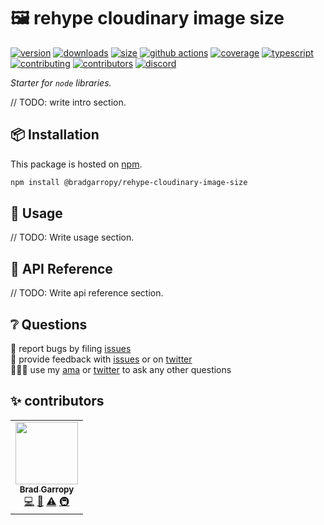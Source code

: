 # 🖼 rehype cloudinary image size

[![version][version-badge]][npm]
[![downloads][downloads-badge]][npm]
[![size][size-badge]][bundlephobia]
[![github actions][github-actions-badge]][github-actions]
[![coverage][codecov-badge]][codecov]
[![typescript][typescript-badge]][typescript]
[![contributing][contributing-badge]][contributing]
[![contributors][contributors-badge]][contributors]
[![discord][discord-badge]][discord]

_Starter for `node` libraries._

// TODO: write intro section.

## 📦 Installation

This package is hosted on [npm][npm].

```bash
npm install @bradgarropy/rehype-cloudinary-image-size
```

## 🥑 Usage

// TODO: Write usage section.

## 📖 API Reference

// TODO: Write api reference section.

## ❔ Questions

🐛 report bugs by filing [issues][issues]  
📢 provide feedback with [issues][issues] or on [twitter][twitter]  
🙋🏼‍♂️ use my [ama][ama] or [twitter][twitter] to ask any other questions

## ✨ contributors

<!-- ALL-CONTRIBUTORS-LIST:START - Do not remove or modify this section -->
<!-- prettier-ignore-start -->
<!-- markdownlint-disable -->
<table>
  <tr>
    <td align="center"><a href="https://bradgarropy.com"><img src="https://avatars.githubusercontent.com/u/11336745?v=4?s=100" width="100px;" alt=""/><br /><sub><b>Brad Garropy</b></sub></a><br /><a href="https://github.com/bradgarropy/rehype-cloudinary-image-size/commits?author=bradgarropy" title="Code">💻</a> <a href="https://github.com/bradgarropy/rehype-cloudinary-image-size/commits?author=bradgarropy" title="Documentation">📖</a> <a href="https://github.com/bradgarropy/rehype-cloudinary-image-size/commits?author=bradgarropy" title="Tests">⚠️</a> <a href="#infra-bradgarropy" title="Infrastructure (Hosting, Build-Tools, etc)">🚇</a></td>
  </tr>
</table>

<!-- markdownlint-restore -->
<!-- prettier-ignore-end -->

<!-- ALL-CONTRIBUTORS-LIST:END -->

[codecov]: https://app.codecov.io/gh/bradgarropy/rehype-cloudinary-image-size
[contributing]: https://github.com/bradgarropy/rehype-cloudinary-image-size/blob/master/contributing.md
[contributors]: #-contributors
[npm]: https://www.npmjs.com/package/@bradgarropy/rehype-cloudinary-image-size
[codecov-badge]: https://img.shields.io/codecov/c/github/bradgarropy/rehype-cloudinary-image-size?style=flat-square
[version-badge]: https://img.shields.io/npm/v/@bradgarropy/rehype-cloudinary-image-size.svg?style=flat-square
[downloads-badge]: https://img.shields.io/npm/dt/@bradgarropy/rehype-cloudinary-image-size?style=flat-square
[contributing-badge]: https://img.shields.io/badge/PRs-welcome-success?style=flat-square
[contributors-badge]: https://img.shields.io/github/all-contributors/bradgarropy/rehype-cloudinary-image-size?style=flat-square
[issues]: https://github.com/bradgarropy/rehype-cloudinary-image-size/issues
[twitter]: https://twitter.com/bradgarropy
[ama]: https://bradgarropy.com/ama
[bundlephobia]: https://bundlephobia.com/result?p=@bradgarropy/rehype-cloudinary-image-size
[size-badge]: https://img.shields.io/bundlephobia/minzip/@bradgarropy/rehype-cloudinary-image-size?style=flat-square
[github-actions]: https://github.com/bradgarropy/rehype-cloudinary-image-size/actions
[github-actions-badge]: https://img.shields.io/github/workflow/status/bradgarropy/rehype-cloudinary-image-size/%F0%9F%9A%80%20release?style=flat-square
[typescript]: https://www.typescriptlang.org/dt/search?search=%40bradgarropy%2Frehype-cloudinary-image-size
[typescript-badge]: https://img.shields.io/npm/types/@bradgarropy/rehype-cloudinary-image-size?style=flat-square
[discord]: https://bradgarropy.com/discord
[discord-badge]: https://img.shields.io/discord/748196643140010015?style=flat-square
